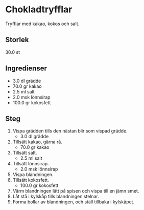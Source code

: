 # Chokladtryfflar
Tryfflar med kakao, kokos och salt.

## Storlek
30.0 st 

## Ingredienser
- 3.0 dl grädde
- 70.0 gr kakao
- 2.5 ml salt
- 2.0 msk lönnsirap
- 100.0 gr kokosfett

## Steg
1. Vispa grädden tills den nästan blir som vispad grädde.
    - 3.0 dl grädde
2. Tillsätt kakao, gärna rå.
    - 70.0 gr kakao
3. Tillsätt salt.
    - 2.5 ml salt
4. Tillsätt lönnsirap.
    - 2.0 msk lönnsirap
5. Vispa blandningen.
6. Tillsätt kokosfett.
    - 100.0 gr kokosfett
7. Värm blandningen lätt på spisen och vispa till en jämn smet.
8. Låt stå i kylskåp tills blandningen stelnar.
9. Forma bollar av blandningen, och ställ tillbaka i kylskåpet.
